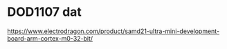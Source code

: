 
# DOD1107 dat 

https://www.electrodragon.com/product/samd21-ultra-mini-development-board-arm-cortex-m0-32-bit/